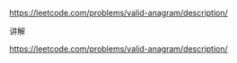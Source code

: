https://leetcode.com/problems/valid-anagram/description/

讲解

https://leetcode.com/problems/valid-anagram/description/

